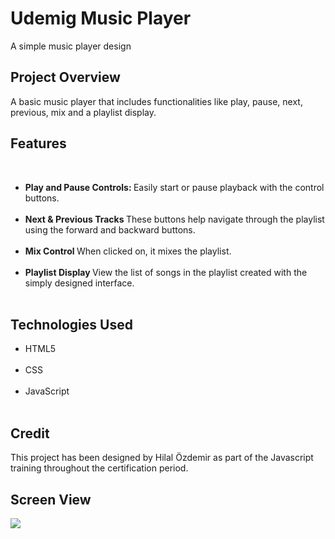 
<h1> Udemig Music Player </h1>

A simple music player design

<h2> Project Overview </h2>

A basic music player that includes functionalities like play, pause, next, previous, mix and a playlist display. 

<h2> Features </h2> </br>

<ul>

<li> <b> Play and Pause Controls: </b> Easily start or pause playback with the control buttons. </li> </br>

<li> <b> Next & Previous Tracks </b> These buttons help navigate through the playlist using the forward and backward buttons. </li> </br>

<li> <b> Mix Control </b> When clicked on, it mixes the playlist. </li> </br>

<li> <b> Playlist Display </b> View the list of songs in the playlist created with the simply designed interface. </li> </br>

</ul>

<h2> Technologies Used </h2>

<ul>

<li> HTML5 </li></br>

<li> CSS </li></br>

<li> JavaScript </li></br>

</ul>

<h2> Credit </h2>

This project has been designed by Hilal Özdemir as part of the Javascript training throughout the certification period. 

<h2> Screen View </h2>

![](screen.gif)
